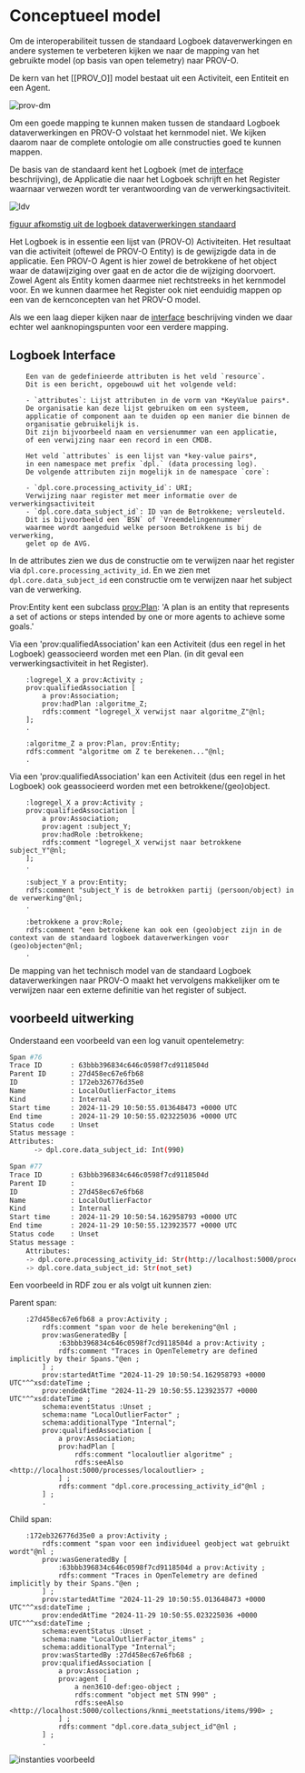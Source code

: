 # Conceptueel model

Om de interoperabiliteit tussen de standaard Logboek dataverwerkingen en andere systemen te verbeteren kijken we naar de mapping van het gebruikte model (op basis van open telemetry) naar PROV-O.
  
De kern van het [[PROV_O]] model bestaat uit een Activiteit, een Entiteit en een Agent.

![prov-dm](./respec/media/prov-dm.png)

Om een goede mapping te kunnen maken tussen de standaard Logboek dataverwerkingen  en PROV-O volstaat het kernmodel niet. We kijken daarom naar de complete ontologie om alle constructies goed te kunnen mappen.

De basis van de standaard kent het Logboek (met de [interface](https://logius-standaarden.github.io/logboek-dataverwerkingen/#interface) beschrijving), de Applicatie die naar het Logboek schrijft en het Register waarnaar verwezen wordt ter verantwoording van de verwerkingsactiviteit.

![ldv](./respec/media/architecture-grenzen.svg)

[figuur afkomstig uit de logboek dataverwerkingen standaard](https://logius-standaarden.github.io/logboek-dataverwerkingen/#fig-componenten-in-context)

Het Logboek is in essentie een lijst van (PROV-O) Activiteiten. Het resultaat van die activiteit (oftewel de PROV-O Entity) is de gewijzigde data in de applicatie. Een PROV-O Agent is hier zowel de betrokkene of het object waar de datawijziging over gaat en de actor die de wijziging doorvoert.
Zowel Agent als Entity komen daarmee niet rechtstreeks in het kernmodel voor.
En we kunnen daarmee het Register ook niet eenduidig mappen op een van de kernconcepten van het PROV-O model.

Als we een laag dieper kijken naar de [interface](https://logius-standaarden.github.io/logboek-dataverwerkingen/#interface) beschrijving vinden we daar echter wel aanknopingspunten voor een verdere mapping.

## Logboek Interface

```text
    Een van de gedefinieerde attributen is het veld `resource`. 
    Dit is een bericht, opgebouwd uit het volgende veld:

    - `attributes`: Lijst attributen in de vorm van *KeyValue pairs*. 
    De organisatie kan deze lijst gebruiken om een systeem, 
    applicatie of component aan te duiden op een manier die binnen de 
    organisatie gebruikelijk is. 
    Dit zijn bijvoorbeeld naam en versienummer van een applicatie, 
    of een verwijzing naar een record in een CMDB.

    Het veld `attributes` is een lijst van *key-value pairs*, 
    in een namespace met prefix `dpl.` (data processing log). 
    De volgende attributen zijn mogelijk in de namespace `core`:

    - `dpl.core.processing_activity_id`: URI; 
    Verwijzing naar register met meer informatie over de verwerkingsactiviteit
    - `dpl.core.data_subject_id`: ID van de Betrokkene; versleuteld. 
    Dit is bijvoorbeeld een `BSN` of `Vreemdelingennummer` 
    waarmee wordt aangeduid welke persoon Betrokkene is bij de verwerking, 
    gelet op de AVG.
```

In de attributes zien we dus de constructie om te verwijzen naar het register via `dpl.core.processing_activity_id`. En we zien met `dpl.core.data_subject_id` een constructie om te verwijzen naar het subject van de verwerking.

Prov:Entity kent een subclass [prov:Plan](https://www.w3.org/TR/2013/REC-prov-o-20130430/#Plan): 'A plan is an entity that represents a set of actions or steps intended by one or more agents to achieve some goals.'

Via een 'prov:qualifiedAssociation' kan een Activiteit (dus een regel in het Logboek) geassocieerd worden met een Plan. (in dit geval een verwerkingsactiviteit in het Register).

```turtle
    :logregel_X a prov:Activity ;
    prov:qualifiedAssociation [
        a prov:Association;
        prov:hadPlan :algoritme_Z;
        rdfs:comment "logregel_X verwijst naar algoritme_Z"@nl;
    ];
    .

    :algoritme_Z a prov:Plan, prov:Entity;
    rdfs:comment "algoritme om Z te berekenen..."@nl;
    .
```

Via een 'prov:qualifiedAssociation' kan een Activiteit (dus een regel in het Logboek) ook geassocieerd worden met een betrokkene/(geo)object.

```turtle
    :logregel_X a prov:Activity ;
    prov:qualifiedAssociation [
        a prov:Association;
        prov:agent :subject_Y;
        prov:hadRole :betrokkene;
        rdfs:comment "logregel_X verwijst naar betrokkene subject_Y"@nl;
    ];
    .

    :subject_Y a prov:Entity;
    rdfs:comment "subject_Y is de betrokken partij (persoon/object) in de verwerking"@nl;
    .

    :betrokkene a prov:Role;
    rdfs:comment "een betrokkene kan ook een (geo)object zijn in de context van de standaard logboek dataverwerkingen voor (geo)objecten"@nl;
    .
```

De mapping van het technisch model van de standaard Logboek dataverwerkingen naar PROV-O maakt het vervolgens makkelijker om te verwijzen naar een externe definitie van het register of subject.

## voorbeeld uitwerking

Onderstaand een voorbeeld van een log vanuit opentelemetry:

```bash
Span #76                                                                                                                                                                                        
Trace ID       : 63bbb396834c646c0598f7cd9118504d
Parent ID      : 27d458ec67e6fb68                                                                                                                                                           
ID             : 172eb326776d35e0
Name           : LocalOutlierFactor_items                                                                                                                                                   
Kind           : Internal                                                                                                                                                                   
Start time     : 2024-11-29 10:50:55.013648473 +0000 UTC
End time       : 2024-11-29 10:50:55.023225036 +0000 UTC
Status code    : Unset                                                                                                                                                                      
Status message :                                                                                                                                                                            
Attributes:
      -> dpl.core.data_subject_id: Int(990)

Span #77                                                                                                                                                                                        
Trace ID       : 63bbb396834c646c0598f7cd9118504d                                                                                                                                           
Parent ID      :                                                                                                                                                                            
ID             : 27d458ec67e6fb68                                                                                                                                                           
Name           : LocalOutlierFactor
Kind           : Internal
Start time     : 2024-11-29 10:50:54.162958793 +0000 UTC
End time       : 2024-11-29 10:50:55.123923577 +0000 UTC
Status code    : Unset                                                                                                                                                                      
Status message : 
    Attributes:                                                                                                                                                                                     
    -> dpl.core.processing_activity_id: Str(http://localhost:5000/processes/localoutlier)
    -> dpl.core.data_subject_id: Str(not_set)                                                           
```

Een voorbeeld in RDF zou er als volgt uit kunnen zien:

Parent span:

```turtle
    :27d458ec67e6fb68 a prov:Activity ;
        rdfs:comment "span voor de hele berekening"@nl ;
        prov:wasGeneratedBy [
            :63bbb396834c646c0598f7cd9118504d a prov:Activity ;
            rdfs:comment "Traces in OpenTelemetry are defined implicitly by their Spans."@en ;
        ] ;
        prov:startedAtTime "2024-11-29 10:50:54.162958793 +0000 UTC"^^xsd:dateTime ;
        prov:endedAtTime "2024-11-29 10:50:55.123923577 +0000 UTC"^^xsd:dateTime ;
        schema:eventStatus :Unset ;
        schema:name "LocalOutlierFactor" ;
        schema:additionalType "Internal";
        prov:qualifiedAssociation [
            a prov:Association;
            prov:hadPlan [
                rdfs:comment "localoutlier algoritme" ;
                rdfs:seeAlso <http://localhost:5000/processes/localoutlier> ;
            ] ;
            rdfs:comment "dpl.core.processing_activity_id"@nl ;
        ] ;
        .
```

Child span:

```turtle
    :172eb326776d35e0 a prov:Activity ;
        rdfs:comment "span voor een individueel geobject wat gebruikt wordt"@nl ;
        prov:wasGeneratedBy [
            :63bbb396834c646c0598f7cd9118504d a prov:Activity ;
            rdfs:comment "Traces in OpenTelemetry are defined implicitly by their Spans."@en ;
        ] ;
        prov:startedAtTime "2024-11-29 10:50:55.013648473 +0000 UTC"^^xsd:dateTime ;
        prov:endedAtTime "2024-11-29 10:50:55.023225036 +0000 UTC"^^xsd:dateTime ;
        schema:eventStatus :Unset ;
        schema:name "LocalOutlierFactor_items" ;
        schema:additionalType "Internal";
        prov:wasStartedBy :27d458ec67e6fb68 ;
        prov:qualifiedAssociation [
            a prov:Association ;
            prov:agent [
                a nen3610-def:geo-object ;
                rdfs:comment "object met STN 990" ;
                rdfs:seeAlso <http://localhost:5000/collections/knmi_meetstations/items/990> ;
            ] ;
            rdfs:comment "dpl.core.data_subject_id"@nl ;
        ] ;
        .
```

![instanties voorbeeld](./respec/media/prov-o-instances-voorbeeld.png)
